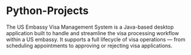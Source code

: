 # Python-Projects
The US Embassy Visa Management System is a Java-based desktop application built to handle and streamline the visa processing workflow within a US embassy. It supports a full lifecycle of visa operations — from scheduling appointments to approving or rejecting visa applications.
